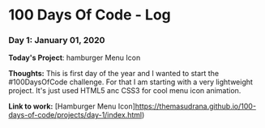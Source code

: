 # 100 Days Of Code - Log

### Day 1: January 01, 2020

**Today's Project**: hamburger Menu Icon

**Thoughts:** This is first day of the year and I wanted to start the #100DaysOfCode challenge. For that I am starting with a very lightweight project. It's just used HTML5 anc CSS3 for cool menu icon animation.

**Link to work:** [Hamburger Menu Icon]https://themasudrana.github.io/100-days-of-code/projects/day-1/index.html)
